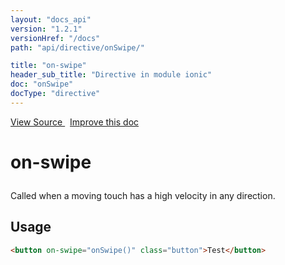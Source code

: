 ```yaml
---
layout: "docs_api"
version: "1.2.1"
versionHref: "/docs"
path: "api/directive/onSwipe/"

title: "on-swipe"
header_sub_title: "Directive in module ionic"
doc: "onSwipe"
docType: "directive"
---
```


<div class="improve-docs">
<a href='http://github.com/driftyco/ionic/tree/1.x/js/angular/directive/gesture.js#L201'>
View Source
</a>
&nbsp;
<a href='http://github.com/driftyco/ionic/edit/1.x/js/angular/directive/gesture.js#L201'>
Improve this doc
</a>
</div>




<h1 class="api-title">

on-swipe



</h1>





Called when a moving touch has a high velocity in any direction.









<h2 id="usage">Usage</h2>

```html
<button on-swipe="onSwipe()" class="button">Test</button>
```










